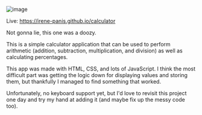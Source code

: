 ![image](https://user-images.githubusercontent.com/65985104/213064304-b0b8d3a6-8b92-4c9d-b805-5ba0e7f9e530.png)

Live: https://irene-panis.github.io/calculator<br/>

Not gonna lie, this one was a doozy.<br/>

This is a simple calculator application that can be used to perform arithmetic (addition, subtraction, multiplication, and division) as well as calculating percentages.<br/>

This app was made with HTML, CSS, and lots of JavaScript. I think the most difficult part was getting the logic down for displaying values and storing them, but thankfully I managed to find something that worked.<br/>

Unfortunately, no keyboard support yet, but I'd love to revisit this project one day and try my hand at adding it (and maybe fix up the messy code too).<br/>
